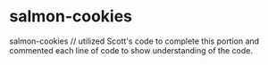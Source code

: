 # salmon-cookies
salmon-cookies
// utilized Scott's code to complete this portion and commented each line of code to show understanding of the code.